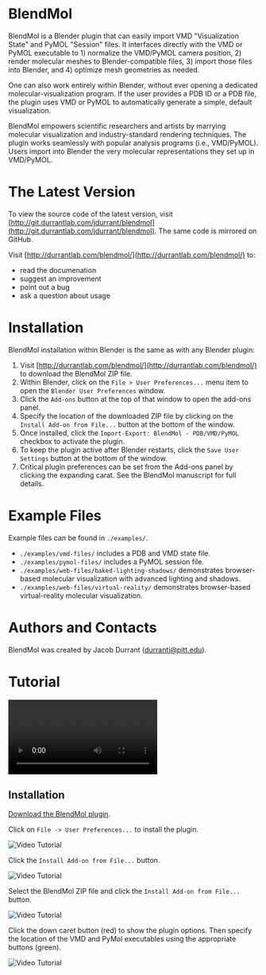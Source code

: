 BlendMol
========

BlendMol is a Blender plugin that can easily import VMD "Visualization State"
and PyMOL "Session" files. It interfaces directly with the VMD or PyMOL
executable to 1) normalize the VMD/PyMOL camera position, 2) render molecular
meshes to Blender-compatible files, 3) import those files into Blender, and 4)
optimize mesh geometries as needed. 

One can also work entirely within Blender, without ever opening a dedicated
molecular-visualization program. If the user provides a PDB ID or a PDB file,
the plugin uses VMD or PyMOL to automatically generate a simple, default
visualization.

BlendMol empowers scientific researchers and artists by marrying molecular
visualization and industry-standard rendering techniques. The plugin works
seamlessly with popular analysis programs (i.e., VMD/PyMOL). Users import into
Blender the very molecular representations they set up in VMD/PyMOL.

The Latest Version
==================

To view the source code of the latest version, visit
[http://git.durrantlab.com/jdurrant/blendmol](http://git.durrantlab.com/jdurrant/blendmol).
The same code is mirrored on GitHub.

Visit [http://durrantlab.com/blendmol/](http://durrantlab.com/blendmol/) to:

* read the documenation
* suggest an improvement
* point out a bug
* ask a question about usage


Installation
============

BlendMol installation within Blender is the same as with any Blender plugin:

1. Visit [http://durrantlab.com/blendmol/](http://durrantlab.com/blendmol/) to
   download the BlendMol ZIP file. 
2. Within Blender, click on the ```File > User Preferences...``` menu item to
   open the ```Blender User Preferences``` window. 
3. Click the ```Add-ons``` button at the top of that window to open the
   add-ons panel. 
4. Specify the location of the downloaded ZIP file by clicking on the
   ```Install Add-on from File...``` button at the bottom of the window. 
5. Once installed, click the ```Import-Export: BlendMol - PDB/VMD/PyMOL```
   checkbox to activate the plugin. 
6. To keep the plugin active after Blender restarts, click the ```Save User
   Settings``` button at the bottom of the window.
7. Critical plugin preferences can be set from the Add-ons panel by clicking 
   the expanding carat. See the BlendMol manuscript for full details.

Example Files
=============

Example files can be found in `./examples/`.

* `./examples/vmd-files/` includes a PDB and VMD state file.
* `./examples/pymol-files/` includes a PyMOL session file.
* `./examples/web-files/baked-lighting-shadows/` demonstrates browser-based
  molecular visualization with advanced lighting and shadows.
* `./examples/web-files/virtual-reality/` demonstrates browser-based
  virtual-reality molecular visualization.

Authors and Contacts
====================

BlendMol was created by Jacob Durrant
([durrantj@pitt.edu](mailto:durrantj@pitt.edu)).

Tutorial
========

![Video Tutorial](http://durrantlab.com/apps/blendmol/docs/VideoS1.BlendMol-Tutorial.mp4)


Installation
------------

[Download the BlendMol plugin](http://durrantlab.com/blendmol/).

Click on `File -> User Preferences...` to install the plugin.

![Video Tutorial](http://durrantlab.com/apps/blendmol/docs/fig1.jpg)

Click the `Install Add-on from File...` button.

![Video Tutorial](http://durrantlab.com/apps/blendmol/docs/fig2.jpg)

Select the BlendMol ZIP file and click the `Install Add-on from File...` button.

![Video Tutorial](http://durrantlab.com/apps/blendmol/docs/fig3.jpg)

Click the down caret button (red) to show the plugin options. Then specify the 
location of the VMD and PyMol executables using the appropriate buttons (green).

![Video Tutorial](http://durrantlab.com/apps/blendmol/docs/fig4.jpg)
